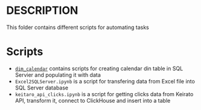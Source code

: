# DESCRIPTION

This folder contains different scripts for automating tasks

# Scripts

* [`dim_calendar`](https://github.com/a-kravets/Data-Engineering-101/tree/master/Scripts/dim_calendar) contains scripts for creating calendar din table in SQL Servier and populating it with data
* `Excel2SQLServer.ipynb` is a script for transfering data from Excel file into SQL Server database
* `keitaro_api_clicks.ipynb` is a script for getting clicks data from Keirato API, transform it, connect to ClickHouse and insert into a table
